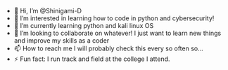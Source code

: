 - 👋 Hi, I’m @Shinigami-D
- 👀 I’m interested in learning how to code in python and cybersecurity!
- 🌱 I’m currently learning python and kali linux OS
- 💞️ I’m looking to collaborate on whatever! I just want to learn new things and improve my skills as a coder
- 📫 How to reach me I will probably check this every so often so...
- ⚡ Fun fact: I run track and field at the college I attend.
